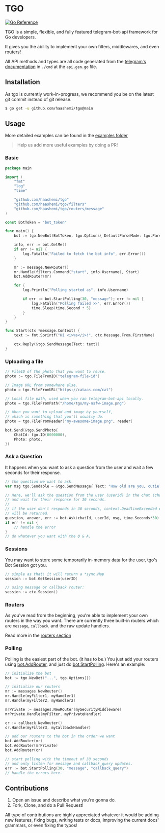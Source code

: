 # TGO

[![Go Reference](https://pkg.go.dev/badge/github.com/haashemi/tgo.svg)](https://pkg.go.dev/github.com/haashemi/tgo)

TGO is a simple, flexible, and fully featured telegram-bot-api framework for Go developers.

It gives you the ability to implement your own filters, middlewares, and even routers!

All API methods and types are all code generated from the [telegram's documentation](https://core.telegram.org/bots/api) in `./cmd` at the `api.gen.go` file.

## Installation

As tgo is currently work-in-progress, we recommend you be on the latest git commit instead of git release.

```bash
$ go get -u github.com/haashemi/tgo@main
```

## Usage

More detailed examples can be found in the [examples folder](/examples/)

> Help us add more useful examples by doing a PR!

### Basic

```go
package main

import (
	"fmt"
	"log"
	"time"

	"github.com/haashemi/tgo"
	"github.com/haashemi/tgo/filters"
	"github.com/haashemi/tgo/routers/message"
)

const BotToken = "bot_token"

func main() {
	bot := tgo.NewBot(BotToken, tgo.Options{ DefaultParseMode: tgo.ParseModeHTML })

	info, err := bot.GetMe()
	if err != nil {
		log.Fatalln("Failed to fetch the bot info", err.Error())
	}

	mr := message.NewRouter()
	mr.Handle(filters.Command("start", info.Username), Start)
	bot.AddRouter(mr)

	for {
		log.Println("Polling started as", info.Username)

		if err := bot.StartPolling(30, "message"); err != nil {
			log.Fatalln("Polling failed >>", err.Error())
			time.Sleep(time.Second * 5)
		}
	}
}

func Start(ctx *message.Context) {
	text := fmt.Sprintf("Hi <i>%s</i>!", ctx.Message.From.FirstName)

    ctx.Reply(&tgo.SendMessage{Text: text})
}
```

### Uploading a file

```go
// FileID of the photo that you want to reuse.
photo := tgo.FileFromID("telegram-file-id")

// Image URL from somewhere else.
photo = tgo.FileFromURL("https://cataas.com/cat")

// Local file path, used when you ran telegram-bot-api locally.
photo = tgo.FileFromPath("/home/tgo/my-nsfw-image.png")

// When you want to upload and image by yourself,
// which is something that you'll usually do.
photo = tgo.FileFromReader("my-awesome-image.png", reader)

bot.Send(&tgo.SendPhoto{
	ChatId: tgo.ID(0000000),
	Photo: photo,
})
```

### Ask a Question

It happens when you want to ask a question from the user and wait a few seconds for their response.

```go
// the question we want to ask.
var msg tgo.Sendable = &tgo.SendMessage{ Text: "How old are you, cutie?" }

// Here, we'll ask the question from the user (userId) in the chat (chatId)
// and wait for their response for 30 seconds.
//
// if the user don't responds in 30 seconds, context.DeadlineExceeded error
// will be returned.
question, answer, err := bot.Ask(chatId, userId, msg, time.Seconds*30)
if err != nil {
    // handle the error
}
// do whatever you want with the Q & A.
```

### Sessions

You may want to store some temporarily in-memory data for the user, tgo's Bot Session got you.

```go
// simple as that! it will return a *sync.Map
session := bot.GetSession(userID)

// using message or callback router:
session := ctx.Session()
```

### Routers

As you've read from the beginning, you're able to implement your own routers in the way you want. There are currently three built-in routers which are `message`, `callback`, and the raw update handlers.

Read more in the [routers section](/routers/)

### Polling

Polling is the easiest part of the bot. (it has to be.)
You just add your routers using [bot.AddRouter](https://pkg.go.dev/github.com/haashemi/tgo#Bot.AddRouter), and just do [bot.StartPolling](https://pkg.go.dev/github.com/haashemi/tgo#Bot.StartPolling). Here's an example:

```go
// initialize the bot
bot := tgo.NewBot("...", tgo.Options{})

// initialize our routers
mr := messages.NewRouter()
mr.Handle(myFilter1, myHandler1)
mr.Handle(myFilter2, myHandler2)

mrPrivate := messages.NewRouter(mySecurityMiddleware)
mrPrivate.Handle(myFilter, myPrivateHandler)

cr := callback.NewRouter()
cr.Handle(myFilter3, myCallbackHandler)

// add our routers to the bot in the order we want
bot.AddRouter(mr)
bot.AddRouter(mrPrivate)
bot.AddRouter(cr)

// start polling with the timeout of 30 seconds
// and only listen for message and callback_query updates.
err := bot.StartPolling(30, "message", "callback_query")
// handle the errors here.
```

## Contributions

1. Open an issue and describe what you're gonna do.
2. Fork, Clone, and do a Pull Request!

All type of contributions are highly appreciated whatever it would be adding new features, fixing bugs, writing tests or docs, improving the current docs' grammars, or even fixing the typos!
